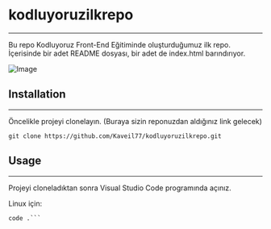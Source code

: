 # kodluyoruzilkrepo
--- 

Bu repo Kodluyoruz Front-End Eğitiminde oluşturduğumuz ilk repo. İçerisinde bir adet README dosyası, bir adet de index.html barındırıyor.

![Image](https://r.resimlink.com/eSI0zHof.png)

## Installation
---

Öncelikle projeyi clonelayın. (Buraya sizin reponuzdan aldığınız link gelecek)

`git clone https://github.com/Kaveil77/kodluyoruzilkrepo.git`

 ## Usage
 ---

Projeyi cloneladıktan sonra Visual Studio Code programında açınız.

Linux için:
```cd kodluyoruzilkrepo
code .```